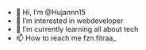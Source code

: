 - 👋 Hi, I’m @Hujannn15
- 👀 I’m interested in webdeveloper
- 🌱 I’m currently learning all about tech
- 📫 How to reach me fzn.fitraa_

<!---
Hujannn15/Hujannn15 is a ✨ special ✨ repository because its `README.md` (this file) appears on your GitHub profile.
You can click the Preview link to take a look at your changes.
--->
